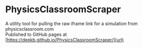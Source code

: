 # PhysicsClassroomScraper
A utility tool for pulling the raw iframe link for a simulation from physicsclassroom.com\
Published to GitHub pages at [https://deekb.github.io/PhysicsClassroomScraper/](url)
